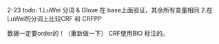 2-23 todo:
1.LuWei 分词 & Glove  在 base上面验证，其余所有变量相同
2.在LuWei的分词上比较CRF 和 CRFPP


数据一定要order的！（重新做一下）
CRF使用BIO 标注的。